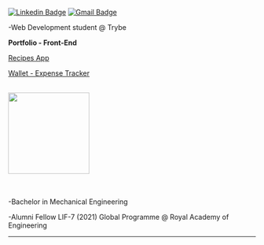 <!--
**arturovaine/arturovaine** is a ✨ _special_ ✨ repository because its `README.md` (this file) appears on your GitHub profile.

Here are some ideas to get you started:

- 🔭 I’m currently working on ...
- 🌱 I’m currently learning @
- 👯 I’m looking to collaborate on ...
- 🤔 I’m looking for help with ...
- 💬 Ask me about ...
- 📫 How to reach me: ...
- 😄 Pronouns: ...
- ⚡ Fun fact: ...

## :man_technologist: Arturo Vaine
<p align="left"> <img src="https://komarev.com/ghpvc/?username=arturovaine" alt="arturovaine" /> </p>
Nullius addictus iurare in verba magistri, — quo me cumque rapit tempestas, deferor hospes.



https://www.linkedin.com/posts/mauricio-carvalho_ontem-conversando-com-4-devs-fora-da-curva-activity-6887410960563245056-9lia
- TDD
- Clean architecture
- Domain Driven Design
- Orientação a Objetos
- Programação Funcional
- Design Patterns.
- Interpreters/Compilers/Virtual Machines

- ⚡ Fun facts: 
  - Former sleepwalker
  - Guinness lover 🍺
  - Hitchhiking enthusiast
  - Iceland fan 🇮🇸
  - 🇮🇹 🇧🇷 Italian-Brazilian

<h3 align="left">Minhas redes:</h3>
<p align="left">
<a href="https://linkedin.com/in/arturovaine" target="blank"><img align="center" src="https://cdn.jsdelivr.net/npm/simple-icons@3.0.1/icons/linkedin.svg" alt="arturovaine" height="30" width="40" /></a>
<a href="https://instagram.com/arturovaine" target="blank"><img align="center" src="https://cdn.jsdelivr.net/npm/simple-icons@3.0.1/icons/instagram.svg" alt="arturovaine" height="30" width="40" /></a>
<a href="https://www.hackerrank.com/arturovaine" target="blank"><img align="center" src="https://cdn.jsdelivr.net/npm/simple-icons@3.0.1/icons/hackerrank.svg" alt="arturovaine" height="30" width="40" /></a>
</p>

<h3 align="left">Linguagens e ferramentas:</h3>
<p align="left"> <a href="https://getbootstrap.com" target="_blank"> <img src="https://raw.githubusercontent.com/devicons/devicon/master/icons/bootstrap/bootstrap-plain-wordmark.svg" alt="bootstrap" width="40" height="40"/> </a> <a href="https://www.w3.org/html/" target="_blank"> <img src="https://raw.githubusercontent.com/devicons/devicon/master/icons/html5/html5-original-wordmark.svg" alt="html5" width="40" height="40"/> </a> <a href="https://developer.mozilla.org/en-US/docs/Web/JavaScript" target="_blank"> <img src="https://raw.githubusercontent.com/devicons/devicon/master/icons/javascript/javascript-original.svg" alt="javascript" width="40" height="40"/> </a> <a href="https://reactjs.org/" target="_blank"> <img src="https://raw.githubusercontent.com/devicons/devicon/master/icons/react/react-original-wordmark.svg" alt="react" width="40" height="40"/> </a> <a href="https://redux.js.org" target="_blank"> <img src="https://raw.githubusercontent.com/devicons/devicon/master/icons/redux/redux-original.svg" alt="redux" width="40" height="40"/> </a> 
 <a href="https://expressjs.com" target="_blank"> <img src="https://raw.githubusercontent.com/devicons/devicon/master/icons/express/express-original-wordmark.svg" alt="express" width="40" height="40"/> </a> <a href="https://git-scm.com/" target="_blank"> <img src="https://www.vectorlogo.zone/logos/git-scm/git-scm-icon.svg" alt="git" width="40" height="40"/> </a> <a href="https://heroku.com" target="_blank"> <img src="https://www.vectorlogo.zone/logos/heroku/heroku-icon.svg" alt="heroku" width="40" height="40"/> </a> <a href="https://jestjs.io" target="_blank"> <img src="https://www.vectorlogo.zone/logos/jestjsio/jestjsio-icon.svg" alt="jest" width="40" height="40"/> </a> <a href="https://www.mongodb.com/" target="_blank"> <img src="https://raw.githubusercontent.com/devicons/devicon/master/icons/mongodb/mongodb-original-wordmark.svg" alt="mongodb" width="40" height="40"/> </a> <a href="https://www.mysql.com/" target="_blank"> <img src="https://raw.githubusercontent.com/devicons/devicon/master/icons/mysql/mysql-original-wordmark.svg" alt="mysql" width="40" height="40"/> </a> <a href="https://nodejs.org" target="_blank"> <img src="https://raw.githubusercontent.com/devicons/devicon/master/icons/nodejs/nodejs-original-wordmark.svg" alt="nodejs" width="40" height="40"/> </a>
</p>

-->

[![Linkedin Badge](https://img.shields.io/badge/-LinkedIn-blue?style=flat-square&logo=Linkedin&logoColor=white&link=https://www.linkedin.com/in/arturovaine/)](https://www.linkedin.com/in/arturovaine/)
[![Gmail Badge](https://img.shields.io/badge/-Gmail-c14438?style=flat-square&logo=Gmail&logoColor=white&link=mailto:arturo.vaine@gmail.com)](mailto:arturo.vaine@gmail.com)

-Web Development student @ Trybe

<b>Portfolio - Front-End</b>

<a href="https://elite-pie.surge.sh/">Recipes App</a>
  
<a href="https://kindly-industry.surge.sh/">Wallet - Expense Tracker</a>
    
<a href=""></a>

<br>
<!--
[![ARTURO's github stats](https://github-readme-stats.vercel.app/api?username=arturovaine&show_icons=true&theme=radical&bg_color=30,0d0d0d,191919&title_color=fff&text_color=fff&icon_color=79ff97)](https://github.com/arturovaine/github-readme-stats)
-->
<div>
  <a href="https://github.com/arturovaine">
  <img height="165em" src="https://github-readme-stats.vercel.app/api?username=arturovaine&show_icons=true&theme=radical&include_all_commits=true&count_private=true"/>
  <!--<img height="165em" src="https://github-readme-stats.vercel.app/api/top-langs/?username=arturovaine&layout=compact&langs_count=7&theme=radical"/>-->
  </a>
</div>

<br><br>
-Bachelor in Mechanical Engineering

-Alumni Fellow LIF-7 (2021) Global Programme @ Royal Academy of Engineering

---
